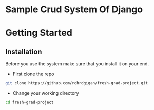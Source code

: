 # Sample Crud System Of Django
# Getting Started

## Installation

Before you use the system make sure that you install it on your end.

* First clone the repo

```bash
git clone https://github.com/rchrdgigan/fresh-grad-project.git
```

* Change your working directory

```bash
cd fresh-grad-project
```
